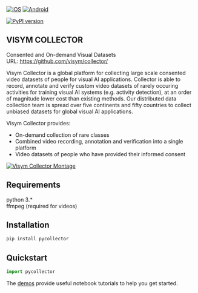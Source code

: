 [![iOS](https://upload.wikimedia.org/wikipedia/commons/3/3c/Download_on_the_App_Store_Badge.svg)](https://visym.com/collector)  [![Android](https://lh3.googleusercontent.com/cjsqrWQKJQp9RFO7-hJ9AfpKzbUb_Y84vXfjlP0iRHBvladwAfXih984olktDhPnFqyZ0nu9A5jvFwOEQPXzv7hr3ce3QVsLN8kQ2Ao=s0)](https://visym.com/collector)

[![PyPI version](https://badge.fury.io/py/pycollector.svg)](https://badge.fury.io/py/pycollector)

VISYM COLLECTOR
-------------------
Consented and On-demand Visual Datasets    
URL: https://github.com/visym/collector/    

Visym Collector is a global platform for collecting large scale consented video datasets of people for visual AI applications. Collector is able to record, annotate and verify custom video datasets of rarely occuring activities for training visual AI systems (e.g. activity detection), at an order of magnitude lower cost than existing methods. Our distributed data collection team is spread over five continents and fifty countries to collect unbiased datasets for global visual AI applications.
   
Visym Collector provides:  

* On-demand collection of rare classes  
* Combined video recording, annotation and verification into a single platform  
* Video datasets of people who have provided their informed consent  

[![Visym Collector Montage](http://i3.ytimg.com/vi/HjNa7_T-Xkc/maxresdefault.jpg)](https://youtu.be/HjNa7_T-Xkc)


Requirements
-------------------
python 3.*  
ffmpeg (required for videos)  


Installation
-------------------

```python
pip install pycollector
```

Quickstart
-------------------
```python
import pycollector
```

The [demos](https://github.com/visym/collector/demo) provide useful notebook tutorials to help you get started.


